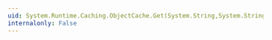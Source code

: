 ```yaml
---
uid: System.Runtime.Caching.ObjectCache.Get(System.String,System.String)
internalonly: False
---
```

